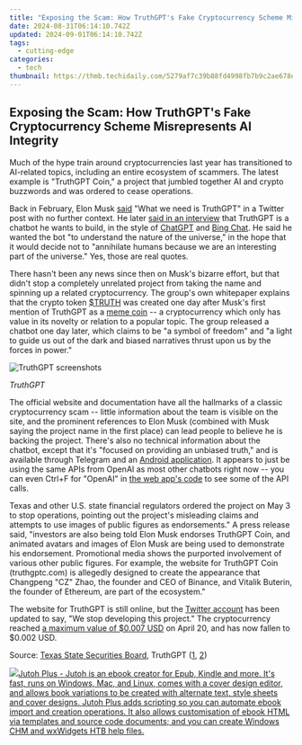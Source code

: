 ```yaml
---
title: "Exposing the Scam: How TruthGPT's Fake Cryptocurrency Scheme Misrepresents AI Integrity"
date: 2024-08-31T06:14:10.742Z
updated: 2024-09-01T06:14:10.742Z
tags:
  - cutting-edge
categories:
  - tech
thumbnail: https://thmb.techidaily.com/5279af7c39b88fd4998fb7b9c2ae678e663ed77151996f75dc42960cd65686db.jpg
---
```


## Exposing the Scam: How TruthGPT's Fake Cryptocurrency Scheme Misrepresents AI Integrity

Much of the hype train around cryptocurrencies last year has transitioned to AI-related topics, including an entire ecosystem of scammers. The latest example is "TruthGPT Coin," a project that jumbled together AI and crypto buzzwords and was ordered to cease operations.

 Back in February, Elon Musk [said](https://twitter.com/elonmusk/status/1626533667408596992) "What we need is TruthGPT" in a Twitter post with no further context. He later [said in an interview](https://techcrunch.com/2023/04/18/elon-musk-wants-to-develop-truthgpt-a-maximum-truth-seeking-ai/) that TruthGPT is a chatbot he wants to build, in the style of [ChatGPT](https://extra-resources.techidaily.com/new-capture-clarity-editing-insights-for-professional-results/) and [Bing Chat](https://facebook-video-recording.techidaily.com/new-in-2024-the-insiders-look-at-securing-fb-status-videos/). He said he wanted the bot "to understand the nature of the universe," in the hope that it would decide not to "annihilate humans because we are an interesting part of the universe." Yes, those are real quotes.

 There hasn't been any news since then on Musk's bizarre effort, but that didn't stop a completely unrelated project from taking the name and spinning up a related cryptocurrency. The group's own whitepaper explains that the crypto token [$TRUTH](https://www.coinbase.com/price/truthgpt-bsc) was created one day after Musk's first mention of TruthGPT as a [meme coin](https://www.investopedia.com/meme-coin-6750312) \-- a cryptocurrency which only has value in its novelty or relation to a popular topic. The group released a chatbot one day later, which claims to be "a symbol of freedom" and "a light to guide us out of the dark and biased narratives thrust upon us by the forces in power."

![TruthGPT screenshots](https://static1.howtogeekimages.com/wordpress/wp-content/uploads/2023/05/Image.png) 

_TruthGPT_

 The official website and documentation have all the hallmarks of a classic cryptocurrency scam -- little information about the team is visible on the site, and the prominent references to Elon Musk (combined with Musk saying the project name in the first place) can lead people to believe he is backing the project. There's also no technical information about the chatbot, except that it's "focused on providing an unbiased truth," and is available through Telegram and an [Android application](https://www.anrdoezrs.net/links/3607085/type/dlg/sid/UUhtgUeUpU201839/https://play.google.com/store/apps/details?id=com.app.truthgpt). It appears to just be using the same APIs from OpenAI as most other chatbots right now -- you can even Ctrl+F for "OpenAI" in [the web app's code](https://talk.truthgpt.one/static/js/main.d46cc95c.js?ver=125.9876234) to see some of the API calls.

 Texas and other U.S. state financial regulators ordered the project on May 3 to stop operations, pointing out the project's misleading claims and attempts to use images of public figures as endorsements." A press release said, "investors are also being told Elon Musk endorses TruthGPT Coin, and animated avatars and images of Elon Musk are being used to demonstrate his endorsement. Promotional media shows the purported involvement of various other public figures. For example, the website for TruthGPT Coin (truthgptc.com) is allegedly designed to create the appearance that Changpeng "CZ" Zhao, the founder and CEO of Binance, and Vitalik Buterin, the founder of Ethereum, are part of the ecosystem."

 The website for TruthGPT is still online, but the [Twitter account](https://twitter.com/truthgptcoin) has been updated to say, "We stop developing this project." The cryptocurrency reached [a maximum value of $0.007 USD](https://www.coingecko.com/en/coins/truthgpt-bsc/usd) on April 20, and has now fallen to $0.002 USD.

 Source: [Texas State Securities Board](https://www.ssb.texas.gov/news-publications/texas-leads-coordinated-states-action-stop-artificial-intelligence-investment), TruthGPT ([1](https://web.archive.org/web/20230429004350/https://truthgpt.gitbook.io/truthgpt-whitepaper/truthgpt/our-story), [2](https://web.archive.org/web/20230505145609/https://truthgpt.gitbook.io/truthgpt-whitepaper/truthgpt/team))

<ins class="adsbygoogle"
     style="display:block"
     data-ad-format="autorelaxed"
     data-ad-client="ca-pub-7571918770474297"
     data-ad-slot="1223367746"></ins>



<ins class="adsbygoogle"
     style="display:block"
     data-ad-client="ca-pub-7571918770474297"
     data-ad-slot="8358498916"
     data-ad-format="auto"
     data-full-width-responsive="true"></ins>



<!-- affiliate ads begin -->
<a href="https://secure.2checkout.com/order/checkout.php?PRODS=4699091&QTY=1&AFFILIATE=108875&CART=1"><img src="https://secure.avangate.com/images/merchant/bccefcc1b1eee9eca3ae4f5c1a281482/products/1_jutoh-logo-1200x1600.jpg" border="0">Jutoh Plus -  Jutoh is an ebook creator for Epub, Kindle and more. It's fast, runs on Windows, Mac, and Linux, comes with a cover design editor, and allows book variations to be created with alternate text, style sheets and cover designs. Jutoh Plus adds scripting so you can automate ebook import and creation operations. It also allows customisation of ebook HTML via templates and source code documents; and you can create Windows CHM and wxWidgets HTB help files. </a>
<!-- affiliate ads end -->